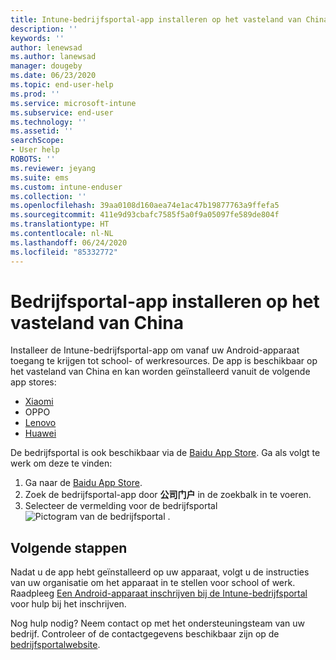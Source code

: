 ```yaml
---
title: Intune-bedrijfsportal-app installeren op het vasteland van China | Microsoft Docs
description: ''
keywords: ''
author: lenewsad
ms.author: lanewsad
manager: dougeby
ms.date: 06/23/2020
ms.topic: end-user-help
ms.prod: ''
ms.service: microsoft-intune
ms.subservice: end-user
ms.technology: ''
ms.assetid: ''
searchScope:
- User help
ROBOTS: ''
ms.reviewer: jeyang
ms.suite: ems
ms.custom: intune-enduser
ms.collection: ''
ms.openlocfilehash: 39aa0108d160aea74e1ac47b19877763a9ffefa5
ms.sourcegitcommit: 411e9d93cbafc7585f5a0f9a05097fe589de804f
ms.translationtype: HT
ms.contentlocale: nl-NL
ms.lasthandoff: 06/24/2020
ms.locfileid: "85332772"
---
```

# <a name="install-company-portal-app-in-mainland-china"></a>Bedrijfsportal-app installeren op het vasteland van China   

Installeer de Intune-bedrijfsportal-app om vanaf uw Android-apparaat toegang te krijgen tot school- of werkresources. De app is beschikbaar op het vasteland van China en kan worden geïnstalleerd vanuit de volgende app stores: 


* [Xiaomi](https://go.microsoft.com/fwlink/?linkid=836947) 
* OPPO
* [Lenovo](https://go.microsoft.com/fwlink/?linkid=2125082)
* [Huawei](https://go.microsoft.com/fwlink/?linkid=836948)

De bedrijfsportal is ook beschikbaar via de [Baidu App Store](https://go.microsoft.com/fwlink/?linkid=2133565). Ga als volgt te werk om deze te vinden:  
 
   1. Ga naar de [Baidu App Store](https://go.microsoft.com/fwlink/?linkid=2133565).  
   2. Zoek de bedrijfsportal-app door **公司门户** in de zoekbalk in te voeren.  
   3. Selecteer de vermelding voor de bedrijfsportal ![Pictogram van de bedrijfsportal](./media/company-portal-logo-small-2006.png) .  


## <a name="next-steps"></a>Volgende stappen  
Nadat u de app hebt geïnstalleerd op uw apparaat, volgt u de instructies van uw organisatie om het apparaat in te stellen voor school of werk. Raadpleeg [Een Android-apparaat inschrijven bij de Intune-bedrijfsportal](enroll-device-android-company-portal.md) voor hulp bij het inschrijven. 


Nog hulp nodig? Neem contact op met het ondersteuningsteam van uw bedrijf. Controleer of de contactgegevens beschikbaar zijn op de [bedrijfsportalwebsite](https://go.microsoft.com/fwlink/?linkid=2010980).
